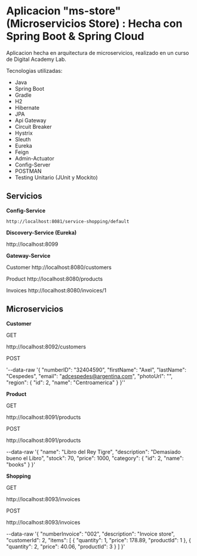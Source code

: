# Aplicacion "ms-store" **(Microservicios Store)** : Hecha con Spring Boot & Spring Cloud

Aplicacion hecha en arquitectura de microservicios, realizado en un curso de Digital Academy Lab.

Tecnologias utilizadas:
- Java
- Spring Boot
- Gradle
- H2
- Hibernate
- JPA
- Api Gateway
- Circuit Breaker
- Hystrix
- Sleuth
- Eureka
- Feign
- Admin-Actuator
- Config-Server
- POSTMAN
- Testing Unitario (JUnit y Mockito)

## Servicios

**Config-Service**

`http://localhost:8081/service-shopping/default`

**Discovery-Service (Eureka)**

http://localhost:8099

**Gateway-Service**

Customer
http://localhost:8080/customers

Product
http://localhost:8080/products

Invoices
http://localhost:8080/invoices/1

## Microservicios

**Customer**

GET

http://localhost:8092/customers

POST

'--data-raw '{
    "numberID": "32404590",
    "firstName": "Axel",
    "lastName": "Cespedes",
    "email": "adcespedes@argentina.com",
    "photoUrl": "",
    "region": {
        "id": 2,
        "name": "Centroamerica"
    }
}''

**Product**

GET

http://localhost:8091/products

POST

http://localhost:8091/products

--data-raw '{
    "name": "Libro del Rey Tigre",
    "description": "Demasiado bueno el Libro",
    "stock": 70,
    "price": 1000,
    "category": {
        "id": 2,
        "name": "books"
    }
}'

**Shopping**

GET

http://localhost:8093/invoices

POST

http://localhost:8093/invoices

--data-raw '{
    "numberInvoice": "002",
        "description": "Invoice store",
        "customerId": 2,
        "items": [
            {
                "quantity": 1,
                "price": 178.89,
                "productId": 1
            },
            {
                "quantity": 2,
                "price": 40.06,
                "productId": 3
            }
        ]
}'

